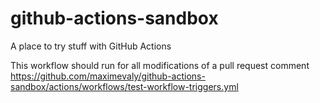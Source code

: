 # github-actions-sandbox
A place to try stuff with GitHub Actions

This workflow should run for all modifications of a pull request comment https://github.com/maximevaly/github-actions-sandbox/actions/workflows/test-workflow-triggers.yml
